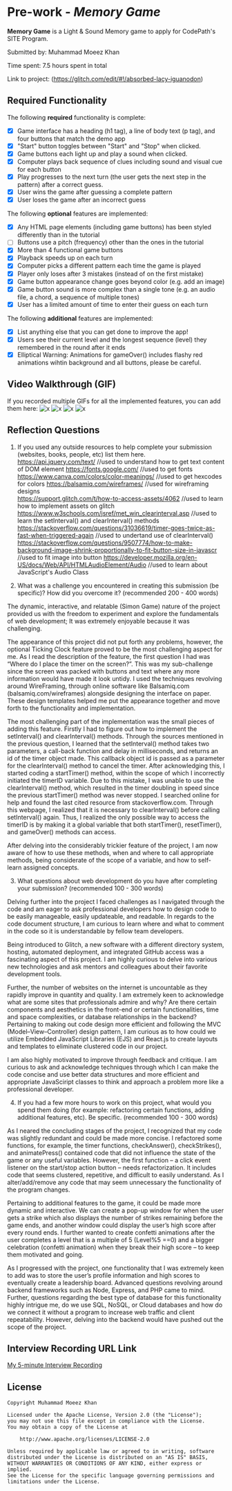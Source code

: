 # Pre-work - *Memory Game*

**Memory Game** is a Light & Sound Memory game to apply for CodePath's SITE Program. 

Submitted by: Muhammad Moeez Khan

Time spent: 7.5 hours spent in total

Link to project: (https://glitch.com/edit/#!/absorbed-lacy-iguanodon)

## Required Functionality

The following **required** functionality is complete:

* [x] Game interface has a heading (h1 tag), a line of body text (p tag), and four buttons that match the demo app
* [x] "Start" button toggles between "Start" and "Stop" when clicked. 
* [x] Game buttons each light up and play a sound when clicked. 
* [x] Computer plays back sequence of clues including sound and visual cue for each button
* [x] Play progresses to the next turn (the user gets the next step in the pattern) after a correct guess. 
* [x] User wins the game after guessing a complete pattern
* [x] User loses the game after an incorrect guess

The following **optional** features are implemented:

* [x] Any HTML page elements (including game buttons) has been styled differently than in the tutorial
* [ ] Buttons use a pitch (frequency) other than the ones in the tutorial
* [x] More than 4 functional game buttons
* [x] Playback speeds up on each turn
* [x] Computer picks a different pattern each time the game is played
* [x] Player only loses after 3 mistakes (instead of on the first mistake)
* [x] Game button appearance change goes beyond color (e.g. add an image)
* [x] Game button sound is more complex than a single tone (e.g. an audio file, a chord, a sequence of multiple tones)
* [x] User has a limited amount of time to enter their guess on each turn

The following **additional** features are implemented:

- [x] List anything else that you can get done to improve the app!
- [x] Users see their current level and the longest sequence (level) they remembered in the round after it ends  
- [x] Elliptical Warning: Animations for gameOver() includes flashy red animations wihtin background and all buttons, please be careful.  

## Video Walkthrough (GIF)

If you recorded multiple GIFs for all the implemented features, you can add them here:
![x](http://g.recordit.co/j7jqy6wK10.gif)
![x](http://g.recordit.co/jP8UjmqGAt.gif)
![x](http://g.recordit.co/x4nVox7jzA.gif)
![x](http://g.recordit.co/7t26r0SwsD.gif)

## Reflection Questions
1. If you used any outside resources to help complete your submission (websites, books, people, etc) list them here. 
https://api.jquery.com/text/                    //used to understand how to get text content of DOM element
https://fonts.google.com/                       //used to get fonts
https://www.canva.com/colors/color-meanings/    //used to get hexcodes for colors
https://balsamiq.com/wireframes/                //used for wireframing designs      
https://support.glitch.com/t/how-to-access-assets/4062      //used to learn how to implement assets on glitch   
https://www.w3schools.com/jsref/met_win_clearinterval.asp   //used to learn the setInterval() and clearInterval() methods
https://stackoverflow.com/questions/31036619/timer-goes-twice-as-fast-when-triggered-again         //used to undertand use of clearInterval()
https://stackoverflow.com/questions/9507774/how-to-make-background-image-shrink-proportionally-to-fit-button-size-in-javascr    //used to fit image into button
https://developer.mozilla.org/en-US/docs/Web/API/HTMLAudioElement/Audio     //used to learn about JavaScript's Audio Class

2. What was a challenge you encountered in creating this submission (be specific)? How did you overcome it? (recommended 200 - 400 words) 

The dynamic, interactive, and relatable (Simon Game) nature of the project provided us with the freedom to experiment and explore the fundamentals of web development; It was extremely enjoyable because it was challenging. 

The appearance of this project did not put forth any problems, however, the optional Ticking Clock feature proved to be the most challenging aspect for me. As I read the description of the feature, the first question I had was “Where do I place the timer on the screen?”. This was my sub-challenge since the screen was packed with buttons and text where any more information would have made it look untidy. I used the techniques revolving around WireFraming, through online software like Balsamiq.com (balsamiq.com/wireframes) alongside designing the interface on paper. These design templates helped me put the appearance together and move forth to the functionality and implementation.

The most challenging part of the implementation was the small pieces of adding this feature. Firstly I had to figure out how to implement the setInterval() and clearInterval() methods. Through the sources mentioned in the previous question, I learned that the setInterval() method takes two parameters, a call-back function and delay in milliseconds, and returns an id of the timer object made. This callback object id is passed as a parameter for the clearInterval() method to cancel the timer. After acknowledging this, I started coding a startTimer() method, within the scope of which I incorrectly initiated the timerID variable. Due to this mistake, I was unable to use the clearInterval() method, which resulted in the timer doubling in speed since the previous startTimer() method was never stopped. I searched online for help and found the last cited resource from stackoverflow.com. Through this webpage, I realized that it is necessary to clearInterval() before calling setInterval() again. Thus, I realized the only possible way to access the timerID is by making it a global variable that both startTimer(), resetTimer(), and gameOver() methods can access.

After delving into the considerably trickier feature of the project, I am now aware of how to use these methods, when and where to call appropriate methods, being considerate of the scope of a variable, and how to self-learn assigned concepts.


3. What questions about web development do you have after completing your submission? (recommended 100 - 300 words) 

Delving further into the project I faced challenges as I navigated through the code and am eager to ask professional developers how to design code to be easily manageable, easily updateable, and readable. In regards to the code document structure, I am curious to learn where and what to comment in the code so it is understandable by fellow team developers.

Being introduced to Glitch, a new software with a different directory system, hosting, automated deployment, and integrated GitHub access was a fascinating aspect of this project. I am highly curious to delve into various new technologies and ask mentors and colleagues about their favorite development tools. 

Further, the number of websites on the internet is uncountable as they rapidly improve in quantity and quality. I am extremely keen to acknowledge what are some sites that professionals admire and why? Are there certain components and aesthetics in the front-end or certain functionalities, time and space complexities, or database relationships in the backend? Pertaining to making out code design more efficient and following the MVC (Model–View–Controller) design pattern, I am curious as to how could we utilize Embedded JavaScript Libraries (EJS) and React.js to create layouts and templates to eliminate clustered code in our project. 

I am also highly motivated to improve through feedback and critique. I am curious to ask and acknowledge techniques through which I can make the code concise and use better data structures and more efficient and appropriate JavaSciript classes to think and approach a problem more like a professional developer.  


4. If you had a few more hours to work on this project, what would you spend them doing (for example: refactoring certain functions, adding additional features, etc). Be specific. (recommended 100 - 300 words) 

As I neared the concluding stages of the project, I recognized that my code was slightly redundant and could be made more concise. I refactored some functions, for example, the timer functions, checkAnswer(), checkStrikes(), and animatePress() contained code that did not influence the state of the game or any useful variables. However, the first function – a click event listener on the start/stop action button – needs refactorization. It includes code that seems clustered, repetitive, and difficult to easily understand. As I alter/add/remove any code that may seem unnecessary the functionality of the program changes.

Pertaining to additional features to the game, it could be made more dynamic and interactive. We can create a pop-up window for when the user gets a strike which also displays the number of strikes remaining before the game ends, and another window could display the user’s high score after every round ends. I further wanted to create confetti animations after the user completes a level that is a multiple of 5 (Level%5 ==0) and a bigger celebration (confetti animation) when they break their high score –  to keep them motivated and going. 

As I progressed with the project, one functionality that I was extremely keen to add was to store the user’s profile information and high scores to eventually create a leadership board. Advanced questions revolving around backend frameworks such as Node, Express, and PHP came to mind. Further, questions regarding the best type of database for this functionality highly intrigue me, do we use SQL, NoSQL, or Cloud databases and how do we connect it without a program to increase web traffic and client repeatability. However, delving into the backend would have pushed out the scope of the project.




## Interview Recording URL Link

[My 5-minute Interview Recording](https://www.loom.com/share/fdfeaeb76db6422094835ed8a957513c)


## License

    Copyright Muhammad Moeez Khan

    Licensed under the Apache License, Version 2.0 (the "License");
    you may not use this file except in compliance with the License.
    You may obtain a copy of the License at

        http://www.apache.org/licenses/LICENSE-2.0

    Unless required by applicable law or agreed to in writing, software
    distributed under the License is distributed on an "AS IS" BASIS,
    WITHOUT WARRANTIES OR CONDITIONS OF ANY KIND, either express or implied.
    See the License for the specific language governing permissions and
    limitations under the License.
